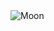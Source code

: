 <!DOCTYPE html>
<html lang="en">
<head>
    <meta charset="UTF-8">
    <meta name="viewport" content="width=device-width, initial-scale=1.0">
    <title>Tony.png</title>
</head>
<body>
    <img src="Tony.png" alt="Moon">
</body>
</html>
